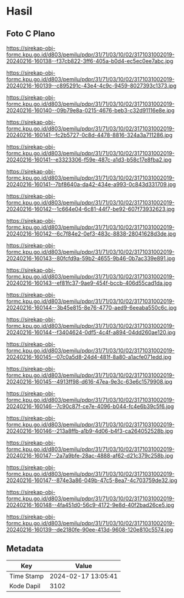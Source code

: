 # Hasil

## Foto C Plano

https://sirekap-obj-formc.kpu.go.id/d803/pemilu/pdpr/31/71/03/10/02/3171031002019-20240216-160138--f37cb822-3ff6-405a-b0d4-ec5ec0ee7abc.jpg

https://sirekap-obj-formc.kpu.go.id/d803/pemilu/pdpr/31/71/03/10/02/3171031002019-20240216-160139--c895291c-43e4-4c9c-9459-8027393c1373.jpg

https://sirekap-obj-formc.kpu.go.id/d803/pemilu/pdpr/31/71/03/10/02/3171031002019-20240216-160140--09b79e8a-0215-4676-beb3-c32d91116e8e.jpg

https://sirekap-obj-formc.kpu.go.id/d803/pemilu/pdpr/31/71/03/10/02/3171031002019-20240216-160141--fc2b5727-0c8d-4478-8816-324a3a711286.jpg

https://sirekap-obj-formc.kpu.go.id/d803/pemilu/pdpr/31/71/03/10/02/3171031002019-20240216-160141--e3323306-f59e-487c-a1d3-b58c17e8fba2.jpg

https://sirekap-obj-formc.kpu.go.id/d803/pemilu/pdpr/31/71/03/10/02/3171031002019-20240216-160141--7bf8640a-da42-434e-a993-0c843d331709.jpg

https://sirekap-obj-formc.kpu.go.id/d803/pemilu/pdpr/31/71/03/10/02/3171031002019-20240216-160142--1c664e04-6c81-44f7-be92-607f73932623.jpg

https://sirekap-obj-formc.kpu.go.id/d803/pemilu/pdpr/31/71/03/10/02/3171031002019-20240216-160142--6c7f84e2-0ef3-483c-8838-28041628d3de.jpg

https://sirekap-obj-formc.kpu.go.id/d803/pemilu/pdpr/31/71/03/10/02/3171031002019-20240216-160143--80fcfd9a-59b2-4655-9b46-0b7ac339e891.jpg

https://sirekap-obj-formc.kpu.go.id/d803/pemilu/pdpr/31/71/03/10/02/3171031002019-20240216-160143--ef81fc37-9ae9-454f-bccb-406d55cad1da.jpg

https://sirekap-obj-formc.kpu.go.id/d803/pemilu/pdpr/31/71/03/10/02/3171031002019-20240216-160144--3b45e815-8e76-4770-aed9-6eeaba550c6c.jpg

https://sirekap-obj-formc.kpu.go.id/d803/pemilu/pdpr/31/71/03/10/02/3171031002019-20240216-160144--f3404624-0df5-4c4f-a894-04dd260ae120.jpg

https://sirekap-obj-formc.kpu.go.id/d803/pemilu/pdpr/31/71/03/10/02/3171031002019-20240216-160145--07c0a5d8-24d4-481f-8a80-a1acfe071edd.jpg

https://sirekap-obj-formc.kpu.go.id/d803/pemilu/pdpr/31/71/03/10/02/3171031002019-20240216-160145--4913ff98-d616-47ea-9e3c-63e6c1579908.jpg

https://sirekap-obj-formc.kpu.go.id/d803/pemilu/pdpr/31/71/03/10/02/3171031002019-20240216-160146--7c90c87f-ce7e-4096-b044-fc4e6b39c5f6.jpg

https://sirekap-obj-formc.kpu.go.id/d803/pemilu/pdpr/31/71/03/10/02/3171031002019-20240216-160146--213a8ffb-a1b9-4d06-b4f3-ca264052528b.jpg

https://sirekap-obj-formc.kpu.go.id/d803/pemilu/pdpr/31/71/03/10/02/3171031002019-20240216-160147--2a7a9bfe-28ac-4888-af62-d21c379c258b.jpg

https://sirekap-obj-formc.kpu.go.id/d803/pemilu/pdpr/31/71/03/10/02/3171031002019-20240216-160147--874e3a86-049b-47c5-8ea7-4c703759de32.jpg

https://sirekap-obj-formc.kpu.go.id/d803/pemilu/pdpr/31/71/03/10/02/3171031002019-20240216-160148--4fa451d0-56c9-4172-9e8d-40f2bad26ce5.jpg

https://sirekap-obj-formc.kpu.go.id/d803/pemilu/pdpr/31/71/03/10/02/3171031002019-20240216-160139--de2180fe-90ee-413d-9608-120e810c5574.jpg


## Metadata

| Key        | Value               |
| ---------- | ------------------- |
| Time Stamp | 2024-02-17 13:05:41 |
| Kode Dapil | 3102                |



